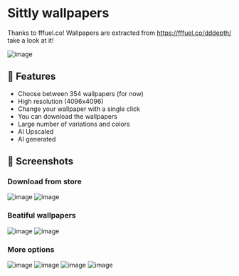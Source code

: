 # Sittly wallpapers

Thanks to fffuel.co!
Wallpapers are extracted from https://fffuel.co/dddepth/ take a look at it!

![image](https://github.com/JulianKominovic/sittly-wallpapers/assets/70329467/08d17743-a06c-4e95-bf1b-d9b9f3ccd8cc)

## 🤠 Features

- Choose between 354 wallpapers (for now)
- High resolution (4096x4096)
- Change your wallpaper with a single click
- You can download the wallpapers
- Large number of variations and colors
- AI Upscaled
- AI generated


  
## 📸 Screenshots
### Download from store
![image](https://github.com/JulianKominovic/sittly-wallpapers/assets/70329467/3487d5f8-c757-4bd6-9325-193a3831649a)
![image](https://github.com/JulianKominovic/sittly-wallpapers/assets/70329467/708e81c0-8799-4a1b-82ae-fd332adfc76f)

### Beatiful wallpapers
![image](https://github.com/JulianKominovic/sittly-wallpapers/assets/70329467/6e18ae83-2e8d-452e-ada4-76c6278d5fe8)
![image](https://github.com/JulianKominovic/sittly-wallpapers/assets/70329467/08d17743-a06c-4e95-bf1b-d9b9f3ccd8cc)

### More options
![image](https://github.com/JulianKominovic/sittly-wallpapers/assets/70329467/9c68ae1b-e4f9-4a11-852a-ab075c4ee67f)
![image](https://github.com/JulianKominovic/sittly-wallpapers/assets/70329467/df76f4b1-266b-407e-915c-7f3a36324edf)
![image](https://github.com/JulianKominovic/sittly-wallpapers/assets/70329467/565810e7-2fea-4f11-91e9-83b24d31ee94)
![image](https://github.com/JulianKominovic/sittly-wallpapers/assets/70329467/22890405-d5d0-4a21-9626-1ac1e419223a)
